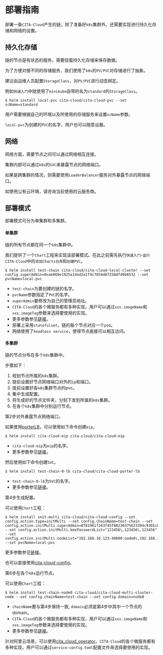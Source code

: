 ﻿# 部署指南

部署一条`CITA-Cloud`产生的链，除了准备好`k8s`集群外，还需要实现进行持久化存储和网络的设置。

## 持久化存储

链的节点是有状态的服务，需要挂载持久化存储来保存数据。

为了方便对接不同的存储服务，我们使用了`k8s`的`PV/PVC`对存储进行了抽象。

建议由运维人员配置`StorageClass`，对`PV/PVC`进行动态绑定。

例如`快速入门`中就使用了`minikube`自带的名为`standard`的`StorageClass`。

```
$ helm install local-pvc cita-cloud/cita-cloud-pvc --set scName=standard
```

用户需要根据自己的环境以及所使用的存储服务来设置`scName`参数。

`local-pvc`为创建的`PVC`的名字，用户也可以随意设置。

## 网络

网络方面，需要节点之间可以通过网络相互连接。

集群内部可以通过`k8s`的`SVC`来暴露节点的网络端口。

如果是跨集群的情况，则需要使用`LoaderBalancer`服务对外暴露节点的网络端口。

如使用公有云环境，请咨询当前使用的云服务商。

## 部署模式

部署模式可分为单集群和多集群。

#### 单集群

链的所有节点都在同一个`k8s`集群中。

我们提供了一个`Chart`工程来实现该部署模式。在此之前需先执行`快速入门`-`运行CITA-Cloud`中的`添加Charts仓库`和`创建PVC`。

```
$ helm install test-chain cita-cloud/cita-cloud-local-cluster --set config.superAdmin=0xae069e1925a1dad2a1f4c7034d87258dfd9b6532 --set pvcName=local-pvc
```

* `test-chain`为要创建的链的名字。
* `pvcName`参数指定了`PVC`的名字。
* `superAdmin`要修改为自己的管理员地址。
* `CITA-Cloud`的各个微服务都有多种实现，用户可以通过`xxx.imageName`和`xxx.imageTag`参数来选择要使用的实现。
* 更多参数参见[链接](https://github.com/cita-cloud/charts/tree/main/cita-cloud-local-cluster)。
* 部署上采用`statefulset`，链的每个节点对应一个`pod`。
* 网络使用了`headless service`，使得节点直接可以相互访问。

#### 多集群

链的节点分布在多个`k8s`集群中。

步骤如下：
1. 规划节点所属的`k8s`集群。
2. 提前设置好节点网络端口对外的`ip`和端口。
3. 提前设置好各`k8s`集群节点的pvc。
4. 集中生成配置。
5. 将生成好的节点文件夹，分别下发到所属的`k8s`集群。
6. 在各个`k8s`集群中分别运行节点。

第2步对外暴露节点网络端口。

如果使用[porterLB](https://openelb.github.io/)，可以使用如下命令创建`eip`。
```
$ helm install cita-cloud-eip cita-cloud/cita-cloud-eip
```
* `cita-cloud-eip`为`eip`的名字。
* 更多参数参见[链接](https://github.com/cita-cloud/charts/tree/main/cita-cloud-eip)。

然后使用如下命令创建`SVC`。
```
$ helm install test-chain-0-lb cita-cloud/cita-cloud-porter-lb
```
* `test-chain-0-lb`为`SVC`的名字。
* 更多参数参见[链接](https://github.com/cita-cloud/charts/tree/main/cita-cloud-porter-lb)。

第4步生成配置。

可以使用`Chart`工程：
```
$ helm install init-multi cita-cloud/cita-cloud-config --set config.action.type=initMulti --set config.chainName=test-chain --set config.action.initMulti.superAdmin=8f81961f263f45f88230375623394c9301c033e7 --set config.action.initMulti.kmsPasswordList="123456\,123456\,123456" --set config.action.initMulti.nodeList="192.168.10.123:40000:node0\,192.168.10.134:40000:node1\,192.168.10.135:40000:node2" --set pvcName=local-pvc
```
更多参数参见[链接](https://github.com/cita-cloud/charts/tree/main/cita-cloud-config)。

也可以直接使用[cita-cloud-config](https://github.com/cita-cloud/cita_cloud_config)。

第6步在各个`k8s`运行节点。

可以使用`Chart`工程：
```
$ helm install test-chain-node0 cita-cloud/cita-cloud-multi-cluster-node --set config.chainName=test-chain --set config.domain=node0
```
* `chainName`要与第4步保持一致, `domain`必须是第4步中其中一个节点的domain。
* `CITA-Cloud`的各个微服务都有多种实现，用户可以通过`xxx.imageName`和`xxx.imageTag`参数来选择要使用的实现。
* 更多参数参见[链接](https://github.com/cita-cloud/charts/tree/main/cita-cloud-multi-cluster-node)。

针对阿里云场景，可以使用[cita_cloud_operator](https://github.com/cita-cloud/operator)。`CITA-Cloud`的各个微服务都有多种实现，用户可以通过`service-config.toml`配置文件来选择要使用的实现。
